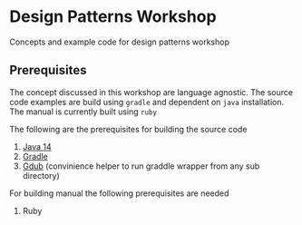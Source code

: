 # Design Patterns Workshop

Concepts and example code for design patterns workshop

## Prerequisites

The concept discussed in this workshop are language agnostic.  The source code examples are build using `gradle` and dependent on `java` installation.  The manual is currently built using `ruby`

The following are the prerequisites for building the source code

1. [Java 14](https://openjdk.java.net/projects/jdk/14/)
2. [Gradle](https://gradle.org/)
3. [Gdub](https://github.com/gdubw/gdub) (convinience helper to run graddle wrapper from any sub directory)

For building manual the following prerequisites are needed

1. Ruby
